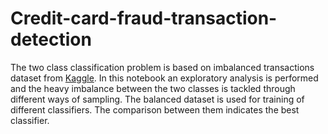 # Credit-card-fraud-transaction-detection
The two class classification problem is based on imbalanced transactions dataset from [Kaggle](https://www.kaggle.com/mlg-ulb/creditcardfraud "Kaggle competition"). In this notebook an exploratory analysis is performed and the heavy imbalance between the two classes is tackled through different ways of sampling. The balanced dataset is used for training of different classifiers. The comparison between them indicates the best classifier.
